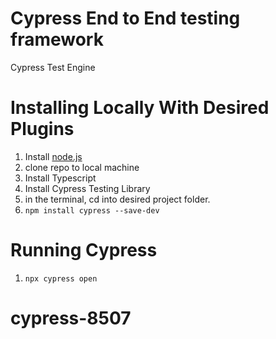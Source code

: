 # Cypress End to End testing framework
Cypress Test Engine

# Installing Locally With Desired Plugins

1. Install [node.js](https://nodejs.org/en/download/)
2. clone repo to local machine
3. Install Typescript
4. Install Cypress Testing Library
3. in the terminal, cd into desired project folder.
4. `npm install cypress --save-dev`

# Running Cypress

1. `npx cypress open`

# cypress-8507
